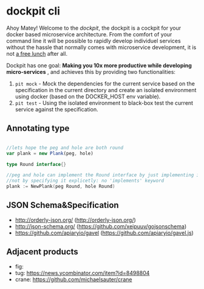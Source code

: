 dockpit cli
===========

Ahoy Matey! Welcome to the _dockpit_, the dockpit is a cockpit for your docker based microservice architecture. From the comfort of your command line it will be possible to rapidly develop individuel services without the hassle that normally comes with microservice development, it is not [a free lunch](http://highscalability.com/blog/2014/4/8/microservices-not-a-free-lunch.html) after all.

Dockpit has one goal: __Making you 10x more productive while developing micro-services__ , and achieves this by providing two functionalities:

1. `pit mock` - Mock the dependencies for the current service based on the specification in the current directory and create an isolated environment using docker (based on the DOCKER_HOST env variable).
2. `pit test` - Using the isolated environment to black-box test the current service against the specification.

Annotating type
-----------------

```javascript

//lets hope the peg and hole are both round
var plank = new Plank(peg, hole)
```


```go
type Round interface{}

//peg and hole can implement the Round interface by just implementing it
//not by specifying it explicetly: no 'implements' keyword
plank := NewPlank(peg Round, hole Round)
```


JSON Schema&Specification 
-----------------
- http://orderly-json.org/ (http://orderly-json.org/)
- http://json-schema.org/ (https://github.com/xeipuuv/gojsonschema)
- https://github.com/apiaryio/gavel (https://github.com/apiaryio/gavel.js)


Adjacent products
-----------------

- fig:
- tug: https://news.ycombinator.com/item?id=8498804
- crane: https://github.com/michaelsauter/crane
